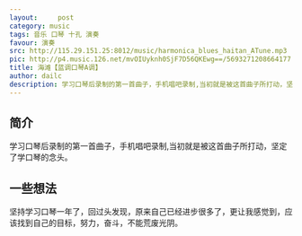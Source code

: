 ```yaml
---
layout:     post
category: music
tags: 音乐 口琴 十孔 演奏
favour: 演奏
src: http://115.29.151.25:8012/music/harmonica_blues_haitan_ATune.mp3
pic: http://p4.music.126.net/mvOIUyknh0SjF7D56QKEwg==/5693271208664177.jpg?param=280y280
title: 海滩【蓝调口琴A调】
author: dailc
description: 学习口琴后录制的第一首曲子，手机唱吧录制,当初就是被这首曲子所打动，坚定了学口琴的念头。
---
```



## 简介
学习口琴后录制的第一首曲子，手机唱吧录制,当初就是被这首曲子所打动，坚定了学口琴的念头。

## 一些想法
坚持学习口琴一年了，回过头发现，原来自己已经进步很多了，更让我感觉到，应该找到自己的目标，努力，奋斗，不能荒废光阴。